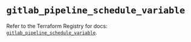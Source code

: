 # `gitlab_pipeline_schedule_variable`

Refer to the Terraform Registry for docs: [`gitlab_pipeline_schedule_variable`](https://registry.terraform.io/providers/gitlabhq/gitlab/16.10.0/docs/resources/pipeline_schedule_variable).
